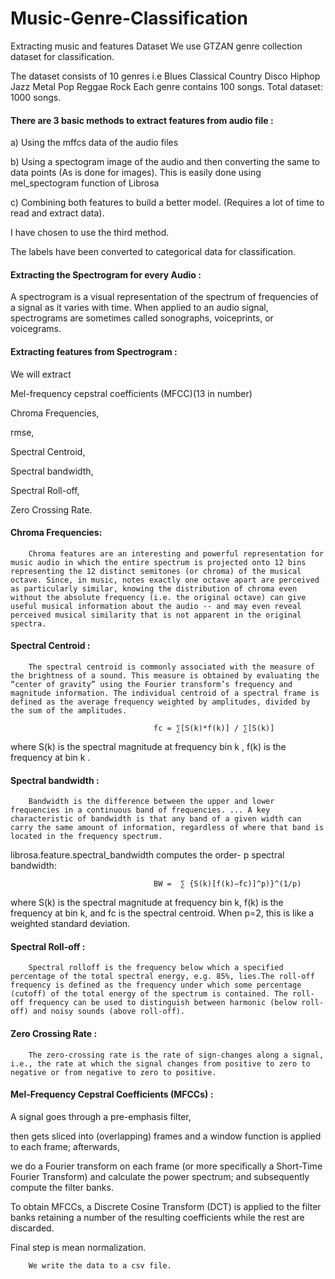 # Music-Genre-Classification

Extracting music and features Dataset We use GTZAN genre collection dataset for classification.

The dataset consists of 10 genres i.e Blues Classical Country Disco Hiphop Jazz Metal Pop Reggae Rock Each genre contains 100 songs. Total dataset: 1000 songs.

#### There are 3 basic methods to extract features from audio file : 

a) Using the mffcs data of the audio files

b) Using a spectogram image of the audio and then converting the same to data points (As is done for images). This is easily done using mel_spectogram function of Librosa

c) Combining both features to build a better model. (Requires a lot of time to read and extract data).

I have chosen to use the third method.

The labels have been converted to categorical data for classification.

#### Extracting the Spectrogram for every Audio :

A spectrogram is a visual representation of the spectrum of frequencies of a signal as it varies with time. When applied to an audio signal, spectrograms are sometimes
called sonographs, voiceprints, or voicegrams.

#### Extracting features from Spectrogram :

We will extract

Mel-frequency cepstral coefficients (MFCC)(13 in number)

Chroma Frequencies,

rmse,

Spectral Centroid,

Spectral bandwidth,

Spectral Roll-off,

Zero Crossing Rate.

#### Chroma Frequencies:
        Chroma features are an interesting and powerful representation for music audio in which the entire spectrum is projected onto 12 bins representing the 12 distinct semitones (or chroma) of the musical octave. Since, in music, notes exactly one octave apart are perceived as particularly similar, knowing the distribution of chroma even without the absolute frequency (i.e. the original octave) can give useful musical information about the audio -- and may even reveal perceived musical similarity that is not apparent in the original spectra.

#### Spectral Centroid :
        The spectral centroid is commonly associated with the measure of the brightness of a sound. This measure is obtained by evaluating the “center of gravity” using the Fourier transform’s frequency and magnitude information. The individual centroid of a spectral frame is defined as the average frequency weighted by amplitudes, divided by the sum of the amplitudes.

                                    fc = ∑[S(k)*f(k)] / ∑[S(k)]
 
where  S(k)  is the spectral magnitude at frequency bin  k ,  f(k)  is the frequency at bin  k .

#### Spectral bandwidth :
        Bandwidth is the difference between the upper and lower frequencies in a continuous band of frequencies. ... A key characteristic of bandwidth is that any band of a given width can carry the same amount of information, regardless of where that band is located in the frequency spectrum.
librosa.feature.spectral_bandwidth computes the order- p  spectral bandwidth:
        
                                    BW =  ∑ {S(k)[f(k)−fc)]^p)}^(1/p)
 
where S(k) is the spectral magnitude at frequency bin k, f(k) is the frequency at bin k, and fc is the spectral centroid. When p=2, this is like a weighted standard deviation.


#### Spectral Roll-off :
        Spectral rolloff is the frequency below which a specified percentage of the total spectral energy, e.g. 85%, lies.The roll-off frequency is defined as the frequency under which some percentage (cutoff) of the total energy of the spectrum is contained. The roll-off frequency can be used to distinguish between harmonic (below roll-off) and noisy sounds (above roll-off).

#### Zero Crossing Rate :
        The zero-crossing rate is the rate of sign-changes along a signal, i.e., the rate at which the signal changes from positive to zero to negative or from negative to zero to positive.
 
 
#### Mel-Frequency Cepstral Coefficients (MFCCs) :

A signal goes through a pre-emphasis filter,

then gets sliced into (overlapping) frames and a window function is applied to each frame; afterwards,

we do a Fourier transform on each frame (or more specifically a Short-Time Fourier Transform) and calculate the power spectrum; and subsequently compute the filter banks.

To obtain MFCCs, a Discrete Cosine Transform (DCT) is applied to the filter banks retaining a number of the resulting coefficients while the rest are discarded.

Final step is mean normalization.
 
        
        We write the data to a csv file.
